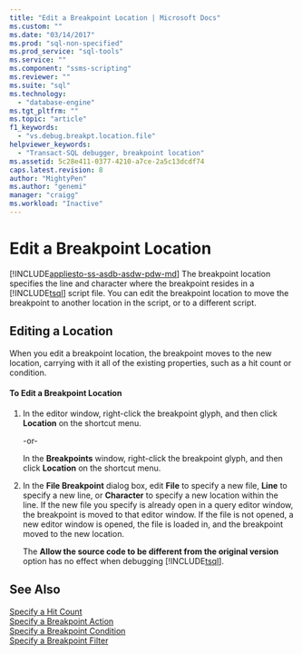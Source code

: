 ```yaml
---
title: "Edit a Breakpoint Location | Microsoft Docs"
ms.custom: ""
ms.date: "03/14/2017"
ms.prod: "sql-non-specified"
ms.prod_service: "sql-tools"
ms.service: ""
ms.component: "ssms-scripting"
ms.reviewer: ""
ms.suite: "sql"
ms.technology: 
  - "database-engine"
ms.tgt_pltfrm: ""
ms.topic: "article"
f1_keywords: 
  - "vs.debug.breakpt.location.file"
helpviewer_keywords: 
  - "Transact-SQL debugger, breakpoint location"
ms.assetid: 5c28e411-0377-4210-a7ce-2a5c13dcdf74
caps.latest.revision: 8
author: "MightyPen"
ms.author: "genemi"
manager: "craigg"
ms.workload: "Inactive"
---
```

# Edit a Breakpoint Location
[!INCLUDE[appliesto-ss-asdb-asdw-pdw-md](../../includes/appliesto-ss-asdb-asdw-pdw-md.md)]
  The breakpoint location specifies the line and character where the breakpoint resides in a [!INCLUDE[tsql](../../includes/tsql-md.md)] script file. You can edit the breakpoint location to move the breakpoint to another location in the script, or to a different script.  
  
## Editing a Location  
 When you edit a breakpoint location, the breakpoint moves to the new location, carrying with it all of the existing properties, such as a hit count or condition.  
  
#### To Edit a Breakpoint Location  
  
1.  In the editor window, right-click the breakpoint glyph, and then click **Location** on the shortcut menu.  
  
     -or-  
  
     In the **Breakpoints** window, right-click the breakpoint glyph, and then click **Location** on the shortcut menu.  
  
2.  In the **File Breakpoint** dialog box, edit **File** to specify a new file, **Line** to specify a new line, or **Character** to specify a new location within the line. If the new file you specify is already open in a query editor window, the breakpoint is moved to that editor window. If the file is not opened, a new editor window is opened, the file is loaded in, and the breakpoint moved to the new location.  
  
     The **Allow the source code to be different from the original version** option has no effect when debugging [!INCLUDE[tsql](../../includes/tsql-md.md)].  
  
## See Also  
 [Specify a Hit Count](../../relational-databases/scripting/specify-a-hit-count.md)   
 [Specify a Breakpoint Action](../../relational-databases/scripting/specify-a-breakpoint-action.md)   
 [Specify a Breakpoint Condition](../../relational-databases/scripting/specify-a-breakpoint-condition.md)   
 [Specify a Breakpoint Filter](../../relational-databases/scripting/specify-a-breakpoint-filter.md)  
  
  
